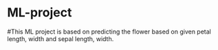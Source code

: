 # ML-project
#This ML project is based on predicting the flower based on given petal length, width and sepal length, width. 
